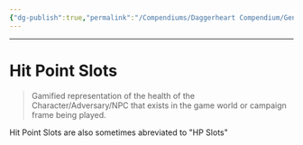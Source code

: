 ```yaml
---
{"dg-publish":true,"permalink":"/Compendiums/Daggerheart Compendium/General/Hit Point Slots/"}
---
```



---
# Hit Point Slots
> Gamified representation of the health of the Character/Adversary/NPC that exists in the game world or campaign frame being played.

Hit Point Slots are also sometimes abreviated to "HP Slots"